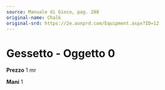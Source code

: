 ```yaml
---
source: Manuale di Gioco, pag. 288
original-name: Chalk
original-srd: https://2e.aonprd.com/Equipment.aspx?ID=12
---
```


# Gessetto - Oggetto 0

**Prezzo** 1 mr

**Mani** 1
